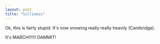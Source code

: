 ```yaml
---
layout: post
title: "Silliness"
---
```

Ok, this is fairly stupid. It's now snowing really really heavily (Cambridge).

It's MARCH!!!!!! DAMMIT!

